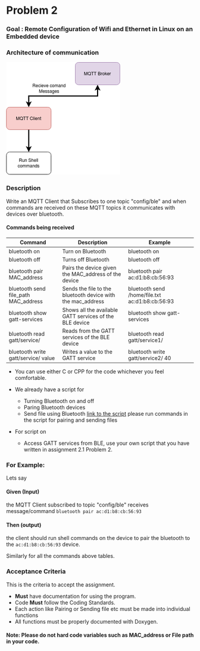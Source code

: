# Problem 2

### Goal : Remote Configuration of Wifi and Ethernet in Linux on an Embedded device

### Architecture of communication

![arch](/extras/arch.png)


### Description

Write an MQTT Client that Subscribes to one topic "config/ble" and when commands are received on these MQTT topics it communicates with devices over bluetooth.


#### Commands being received

| Command | Description | Example |
|--------------------------------------|-------------------------------------------------------------|-------------------------------------------------|
| bluetooth on | Turn on Bluetooth | bluetooth on |
| bluetooth off | Turns off Bluetooth | bluetooth off |
| bluetooth pair MAC_address | Pairs the device given the MAC_address of the device | bluetooth pair ac:d1:b8:cb:56:93 |
| bluetooth send file_path MAC_address | Sends the file to the bluetooth device with the mac_address | bluetooth send /home/file.txt ac:d1:b8:cb:56:93 |
| bluetooth show gatt-services | Shows all the available GATT services of the BLE device | bluetooth show gatt-services |
| bluetooth read gatt/service/ | Reads from the GATT services of the BLE device | bluetooth read gatt/service1/ |
| bluetooth write gatt/service/ value | Writes a value to the GATT service | bluetooth write gatt/service2/ 40 |


- You can use either C or CPP for the code whichever you feel comfortable. 

- We already have a script for  
    - Turning Bluetooth on and off
    - Paring Bluetooth devices
    - Send file using Bluetooth
[link to the script](/extras/bluetooth.sh) please run commands in the script for pairing and sending files

- For script on 
    - Access GATT services from BLE, use your own script that you have written 
    in assignment 2.1 Problem 2.

### For Example: 

Lets say 

#### Given (Input)
the MQTT Client subscribed to topic "config/ble" receives message/command
`bluetooth pair ac:d1:b8:cb:56:93` 

#### Then (output)
the client should run shell commands on the device 
to pair the bluetooth to the `ac:d1:b8:cb:56:93` device.

Similarly for all the commands above tables.

### Acceptance Criteria 
This is the criteria to accept the assignment.
- **Must** have documentation for using the program.
- Code **Must** follow the Coding Standards.
- Each action like Pairing or Sending file etc must be made into individual 
functions
- All functions must be properly documented with Doxygen.

#### Note: Please do not hard code variables such as MAC_address or File path in your code.